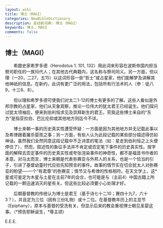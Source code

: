 ```yaml
---
layout: wiki
title: 博士（MAGI）
categories: NewBibleDictionary
description: 圣经新词典: 博士（MAGI）
keywords: 博士, MAGI
comments: false
---
```


## 博士（MAGI）

　　希腊史家希罗多德（Herodotus 1. 101, 132）用此词来形容在波斯帝国内担当祭司职任的一族玛代人；在其他古代典籍内，这名称与祭司同义。另一方面，但以理（一20，二27，五15）以这词形容一些“哲士”或占星家，他们能解梦及讲解其他神祇的信息。在新约，此词有更广泛的用法，包括所有行法术的人（参：徒八9，十三6、8）。

　　但以理和希罗多德可使我们对太二1-12的博士有更多的了解。这些人看似是外邦宗教的占星家，他们从天象观察，推论一位伟大的犹太君王已经诞生。他们探问过犹太领袖后，便来到伯利恒求见及崇拜新生的君王。究竟这些博士来自的“东方”是指亚拉伯、巴比伦抑或其他地方则迄今不详。

　　博士来朝一事的历史真实性遭受怀疑：一方面是因为其他地方并无记载此事以及希律跟着屠杀婴孩之事；另一方面，有些人认为此段记载的某些部分描述得仿如神话。虽然我们全然同意这段记载中不乏诗意的笔法（如：星走到伯利恒之上头便停住了），然而，叙述性的象征手法并不肯定或否定笔下事件的历史真实性。按字面的解释去否定事件的历史真实性或夸张渲染事件的神奇性，都不是福音书作者的本意。对马太而言，博士来朝是代表弥赛亚与外邦人的关系，也是一个恰当的引子，引进了基督幼童时代应验先知预言的事件。故事的情节实在切合犹太人对弥赛亚的盼望──一个“有君尊”的弥赛亚；情节又与希律的性格相符。在天文学上，这*星或可鉴定为木星与土星在主前7年的会合，也可能是与（主前4）中国古籍上所记载的一颗迅速消灭的星有关。但这些比较必须要小心处理才好。

　　后期基督教的传统认为博士是君王（基于诗七十二10；赛四十九7，六十3？），并且定为三位（因有三份礼物）或十二位。在基督教年历上的主显节（Epiphany），原本与基督的受洗有关，但显示后来的教会重视博士朝见圣婴这事。（*预告耶稣诞生，*尊主颂）

E.E.E.








